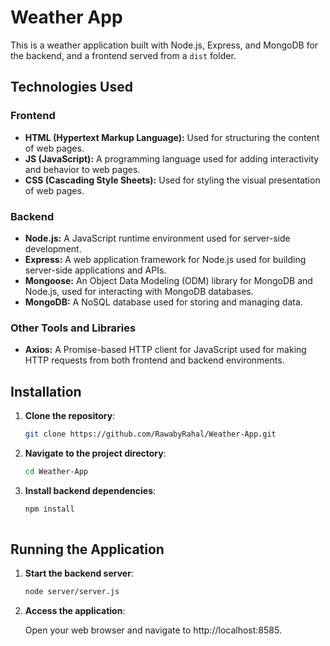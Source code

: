 # Weather App

This is a weather application built with Node.js, Express, and MongoDB for the backend, and a frontend served from a `dist` folder.

## Technologies Used

### Frontend
- **HTML (Hypertext Markup Language):** Used for structuring the content of web pages.
- **JS (JavaScript):** A programming language used for adding interactivity and behavior to web pages.
- **CSS (Cascading Style Sheets):** Used for styling the visual presentation of web pages.

### Backend
- **Node.js:** A JavaScript runtime environment used for server-side development.
- **Express:** A web application framework for Node.js used for building server-side applications and APIs.
- **Mongoose:** An Object Data Modeling (ODM) library for MongoDB and Node.js, used for interacting with MongoDB databases.
- **MongoDB:** A NoSQL database used for storing and managing data.

### Other Tools and Libraries
- **Axios:** A Promise-based HTTP client for JavaScript used for making HTTP requests from both frontend and backend environments.


## Installation

1. **Clone the repository**:
   
   ```bash
   git clone https://github.com/RawabyRahal/Weather-App.git
   
2. **Navigate to the project directory**:
   
    ```bash
    cd Weather-App
    
3. **Install backend dependencies**:
   
    ```bash
   npm install
  
## Running the Application
1. **Start the backend server**:
   
   ```bash
   node server/server.js
2. **Access the application**:
   
   Open your web browser and navigate to http://localhost:8585.
